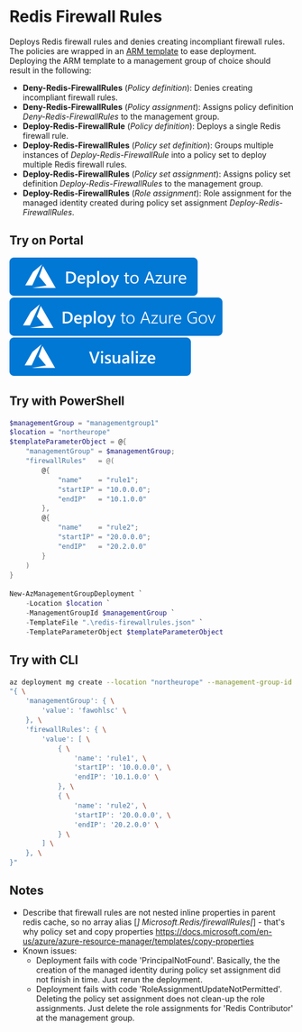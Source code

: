 # Redis Firewall Rules

Deploys Redis firewall rules and denies creating incompliant firewall rules. The policies are wrapped in an [ARM template](redis-firewallrules.json) to ease deployment. Deploying the ARM template to a management group of choice should result in the following:
- **Deny-Redis-FirewallRules** (*Policy definition*): Denies creating incompliant firewall rules.
- **Deny-Redis-FirewallRules** (*Policy assignment*): Assigns policy definition _Deny-Redis-FirewallRules_ to the management group.
- **Deploy-Redis-FirewallRule** (*Policy definition*): Deploys a single Redis firewall rule.
- **Deploy-Redis-FirewallRules** (*Policy set definition*): Groups multiple instances of _Deploy-Redis-FirewallRule_ into a policy set to deploy multiple Redis firewall rules.
- **Deploy-Redis-FirewallRules** (*Policy set assignment*): Assigns policy set definition _Deploy-Redis-FirewallRules_ to the management group.
- **Deploy-Redis-FirewallRules** (*Role assignment*):  Role assignment for the managed identity created during policy set assignment _Deploy-Redis-FirewallRules_.

## Try on Portal

[![Deploy To Azure](https://raw.githubusercontent.com/fawohlsc/azure-policy-samples/main/images/deploytoazure.svg?sanitize=true)](https://portal.azure.com/#create/Microsoft.Template/uri/https%3A%2F%2Fraw.githubusercontent.com%2Ffawohlsc%2Fazure-policy-samples%2Fmain%2Fredis-firewallrules%2Fazuredeploy.json)
[![Deploy To Azure US Gov](https://raw.githubusercontent.com/fawohlsc/azure-policy-samples/main/images/deploytoazuregov.svg?sanitize=true)](https://portal.azure.us/#create/Microsoft.Template/uri/https%3A%2F%2Fraw.githubusercontent.com%2Ffawohlsc%2Fazure-policy-samples%2Fmain%2Fredis-firewallrules%2Fazuredeploy.json)
[![Visualize](https://raw.githubusercontent.com/fawohlsc/azure-policy-samples/main/images/visualizebutton.svg?sanitize=true)](http://armviz.io/#/?load=https%3A%2F%2Fraw.githubusercontent.com%2Ffawohlsc%2Fazure-policy-samples%2Fmain%2Fredis-firewallrules%2Fazuredeploy.json)

## Try with PowerShell

```powershell
$managementGroup = "managementgroup1"
$location = "northeurope"
$templateParameterObject = @{
    "managementGroup" = $managementGroup;
    "firewallRules"   = @(
        @{
            "name"    = "rule1";
            "startIP" = "10.0.0.0";
            "endIP"   = "10.1.0.0"
        },
        @{
            "name"    = "rule2";
            "startIP" = "20.0.0.0";
            "endIP"   = "20.2.0.0"
        }
    )
}

New-AzManagementGroupDeployment `
    -Location $location `
    -ManagementGroupId $managementGroup `
    -TemplateFile ".\redis-firewallrules.json" `
    -TemplateParameterObject $templateParameterObject
```

## Try with CLI

```sh
az deployment mg create --location "northeurope" --management-group-id "fawohlsc" --template-file "./redis-firewallrules.json" --parameters \
"{ \
    'managementGroup': { \
        'value': 'fawohlsc' \
    }, \
    'firewallRules': { \
        'value': [ \
            { \
                'name': 'rule1', \
                'startIP': '10.0.0.0', \
                'endIP': '10.1.0.0' \
            }, \
            { \
                'name': 'rule2', \
                'startIP': '20.0.0.0', \
                'endIP': '20.2.0.0' \
            } \
        ] \
    }, \
}"
```

## Notes
- Describe that firewall rules are not nested inline properties in parent redis cache, so no array alias [*] Microsoft.Redis/firewallRules[*] - that's why policy set and copy properties https://docs.microsoft.com/en-us/azure/azure-resource-manager/templates/copy-properties
- Known issues: 
   - Deployment fails with code 'PrincipalNotFound'. Basically, the the creation of the managed identity during policy set assignment did not finish in time. Just rerun the deployment.
   - Deployment fails with code 'RoleAssignmentUpdateNotPermitted'. Deleting the policy set assignment does not clean-up the role assignments. Just delete the role assignments for 'Redis Contributor' at the management group.
